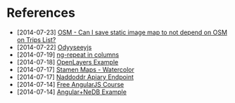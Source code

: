 # References

- [2014-07-23] [OSM - Can I save static image map to not depend on OSM on Trips List?](http://wiki.openstreetmap.org/wiki/Static_map_images)
- [2014-07-22] [Odyyseeyjs](http://cartodb.github.io/odyssey.js/)
- [2014-07-19] [ng-repeat in columns](http://stackoverflow.com/questions/22021092/dynamic-column-lengths-with-ng-repeat-and-bootstrap)
- [2014-07-18] [OpenLayers Example](http://openlayers.org/dev/examples/)
- [2014-07-17] [Stamen Maps - Watercolor](http://maps.stamen.com/#toner/12/37.7706/-122.3782)
- [2014-07-17] [Naddoddr Apiary Endpoint](http://naddoddr.apiary.io/)
- [2014-07-14] [Free AngularJS Course](http://angular.codeschool.com/)
- [2014-07-14] [Angular+NeDB Example](http://www.phloxblog.in/single-page-application-angular-js-node-js-nedb-nedb-module/#.U8V-CY1_tLg)

